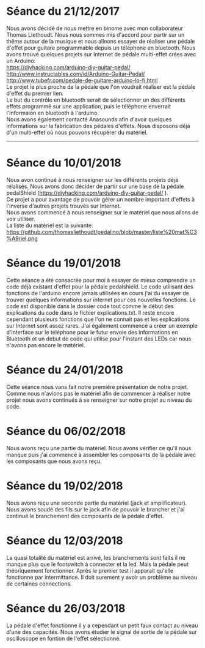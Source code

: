 # Séance du 21/12/2017
Nous avons décidé de nous mettre en binome avec mon collaborateur Thomas Liethoudt. Nous nous sommes mis d'accord pour partir sur un thême autour de la musique et nous allnons essayer de réaliser une pédale d'effet pour guitare programmable depuis un téléphone en bluetooth. Nous avons trouvé quelques projets sur Internet de pédale multi-effet crées avec un Arduino:  
https://diyhacking.com/arduino-diy-guitar-pedal/  
http://www.instructables.com/id/Arduino-Guitar-Pedal/  
http://www.tubefr.com/pedale-de-guitare-arduino-lo-fi.html  
Le projet le plus proche de la pédale que l'on voudrait réaliser est la pédale d'effet du premier lien.  
Le but du contrôle en bluetooth serait de sélectionner un des différents effets programmé sur une application, puis le téléphone enverrait l'informaion en bluetooth à l'arduino.  
Nous avons également contacté Anasounds afin d'avoir quelques informations sur la fabrication des pédales d'effets. 
Nous disposons déjà d'un multi-effet où nous pouvons récupérer du matériel.      
______________________________________________________________________________________________________________________________________________
# Séance du 10/01/2018
Nous avon continué à nous renseigner sur les différents projets déjà rélalisés. Nous avons donc décider de partir sur une base de la pédale pedalShield (https://diyhacking.com/arduino-diy-guitar-pedal/ ).  
Ce projet a pour avantage de pouvoir gérer un nombre important d'effets à l'inverse d'autres projets trouvés sur Internet.  
Nous avons commencé à nous renseigner sur le matériel que nous allons de voir utiliser.  
La liste du matériel est la suivante: https://github.com/thomasliethoudt/pedalino/blob/master/liste%20mat%C3%A9riel.png

# Séance du 19/01/2018 
Cette séance a été consacrée pour moi à essayer de mieux comprendre un code déjà existant d'effet pour la pédale pedalshield. Le code utilisant des fonctions de l'arduino encore jamais utilisées en cours j'ai du essayer de trouver quelques informations sur internet pour ces nouvelles fonctions. Le code est disponible dans le dossier code tout comme le début des explications du code dans le fichier explications.txt. Il reste encore cependant plusieurs fonctions que l'on ne connait pas et les explications sur Internet sont assez rares. J'ai également commencé a créer un exemple d'interface sur le téléphone pour le futur envoie des informations en Bluetooth et un debut de code qui utilise pour l'instant des LEDs car nous n'avons pas encore le matériel.

# Séance du 24/01/2018 
Cette séance nous vans fait notre première présentation de notre projet. Comme nous n'avions pas le matériel afin de commencer à réaliser notre projet nous avons continués à se renseigner sur notre projet au niveau du code.


# Séance du 06/02/2018 
Nous avons reçu une partie du matériel. Nous avons vérifier ce qu'il nous manque puis j'ai commencé à assembler les composants de la pédale avec les composants que nous avons reçu. 

# Séance du 19/02/2018
Nous avons reçu une seconde partie du matériel (jack et amplificateur). Nous avons soudé des fils sur le jack afin de pouvoir le brancher et j'ai continué le branchement des composants de la pédale d'effet.

# Séance du 12/03/2018
La quasi totalité du matériel est arrivé, les branchements sont faits il ne manque plus que le footswitch à connecter et la led. Mais la pédale peut théoriquement fonctionner. Après le premier test il apparait qu'elle fonctionne par intermittance. Il doit surement y avoir un problème au niveau de certaines connections.

# Séance du 26/03/2018
La pédale d'effet fonctionne il y a cependant un petit faux contact au niveau d'une des capacités. Nous avons étudier le signal de sortie de la pédale sur oscilloscope en fontion de l'effet sélectionné.
